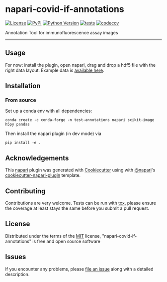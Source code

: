 # napari-covid-if-annotations

[![License](https://img.shields.io/pypi/l/napari-covid-if-annotations.svg?color=green)](https://github.com/napari/napari-covid-if-annotations/raw/master/LICENSE)
[![PyPI](https://img.shields.io/pypi/v/napari-covid-if-annotations.svg?color=green)](https://pypi.org/project/napari-covid-if-annotations)
[![Python Version](https://img.shields.io/pypi/pyversions/napari-covid-if-annotations.svg?color=green)](https://python.org)
[![tests](https://github.com/constantinpape/napari-covid-if-annotations/workflows/tests/badge.svg)](https://github.com/constantinpape/napari-covid-if-annotations/actions)
[![codecov](https://codecov.io/gh/constantinpape/napari-covid-if-annotations/branch/master/graph/badge.svg)](https://codecov.io/gh/constantinpape/napari-covid-if-annotations)

Annotation Tool for immunofluorescence assay images

----------------------------------

## Usage

For now: install the plugin, open napari, drag and drop a hdf5 file with the right data layout.
Example data is [available here](https://oc.embl.de/index.php/s/IghxebboVxgpraU).

## Installation

### From source

Set up a conda env with all dependencies:

```
conda create -c conda-forge -n test-annotations napari scikit-image h5py pandas
```
Then install the napari plugin (in dev mode) via
```
pip install -e .
```

## Acknowledgements

This [napari] plugin was generated with [Cookiecutter] using with [@napari]'s [cookiecutter-napari-plugin] template.

<!--
Don't miss the full getting started guide to set up your new package:
https://github.com/napari/cookiecutter-napari-plugin#getting-started

and review the napari docs for plugin developers:
https://napari.org/docs/plugins/index.html
-->

## Contributing

Contributions are very welcome. Tests can be run with [tox], please ensure
the coverage at least stays the same before you submit a pull request.

## License

Distributed under the terms of the [MIT] license,
"napari-covid-if-annotations" is free and open source software

## Issues

If you encounter any problems, please [file an issue] along with a detailed description.

[napari]: https://github.com/napari/napari
[Cookiecutter]: https://github.com/audreyr/cookiecutter
[@napari]: https://github.com/napari
[MIT]: http://opensource.org/licenses/MIT
[BSD-3]: http://opensource.org/licenses/BSD-3-Clause
[GNU GPL v3.0]: http://www.gnu.org/licenses/gpl-3.0.txt
[GNU LGPL v3.0]: http://www.gnu.org/licenses/lgpl-3.0.txt
[Apache Software License 2.0]: http://www.apache.org/licenses/LICENSE-2.0
[Mozilla Public License 2.0]: https://www.mozilla.org/media/MPL/2.0/index.txt
[cookiecutter-napari-plugin]: https://github.com/napari/cookiecutter-napari-plugin
[file an issue]: https://github.com/constantinpape/napari-covid-if-annotations/issues
[napari]: https://github.com/napari/napari
[tox]: https://tox.readthedocs.io/en/latest/
[pip]: https://pypi.org/project/pip/
[PyPI]: https://pypi.org/

